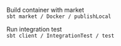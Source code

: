 Build container with market\
`sbt market / Docker / publishLocal`

Run integration test\
`sbt client / IntegrationTest / test`
